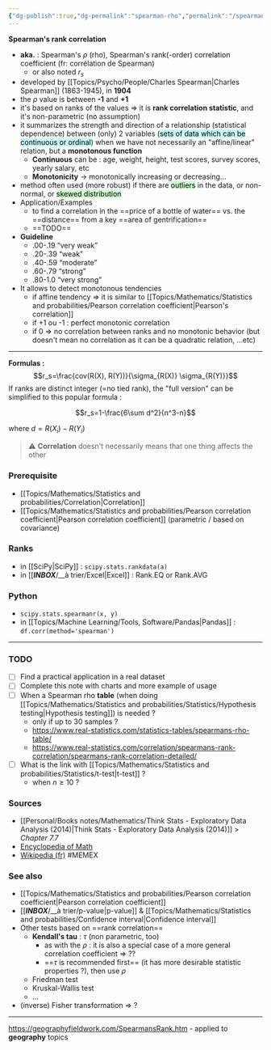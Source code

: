 ```yaml
---
{"dg-publish":true,"dg-permalink":"spearman-rho","permalink":"/spearman-rho/","dgHomeLink":true,"dgPassFrontmatter":false}
---
```



**Spearman's rank correlation**
- **aka.** : Spearman's $\rho$ (rho), Spearman's rank(-order) correlation coefficient (fr: corrélation de Spearman)
	- or also noted $r_s$
- developed by [[Topics/Psycho/People/Charles Spearman|Charles Spearman]] (1863-1945), in **1904**
- the $\rho$ value is between **-1** and **+1**
- it's based on ranks of the values => it is **rank correlation statistic**, and it's non-parametric (no assumption)
- it summarizes the strength and direction of a relationship (statistical dependence) between (only) 2 variables (<mark style="background: #ABF7F7A6;">sets of data which can be continuous or ordinal</mark>) when we have not necessarily an "affine/linear" relation, but a **monotonous function**
	- **Continuous** can be : age, weight, height, test scores, survey scores, yearly salary, etc
	- **Monotonicity** -> monotonically increasing or decreasing...
- method often used (more robust) if there are <mark style="background: #BBFABBA6;">outliers</mark> in the data, or non-normal, or <mark style="background: #BBFABBA6;">skewed distribution</mark> 
- Application/Examples
	- to find a correlation in the ==price of a bottle of water== vs. the ==distance== from a key ==area of gentrification==
	- ==TODO==
- **Guideline**
	- .00-.19 “very weak”
	- .20-.39 “weak”
	- .40-.59 “moderate”
	- .60-.79 “strong”
	- .80-1.0 “very strong” 
- It allows to detect monotonous tendencies
	- if affine tendency => it is similar to [[Topics/Mathematics/Statistics and probabilities/Pearson correlation coefficient|Pearson's correlation]]
	- if +1 ou -1 : perfect monotonic correlation
	- if 0 => no correlation between ranks and no monotonic behavior (but doesn't mean no correlation as it can be a quadratic relation, ...etc)

---
**Formulas :**
$$r_s=\frac{cov(R(X), R(Y))}{\sigma_{R(X)} \sigma_{R(Y)}}$$
If ranks are distinct integer (=no tied rank), the "full version" can be simplified to this popular formula :

$$r_s=1-\frac{6\sum d^2}{n^3-n}$$

where $d=R(X_i)-R(Y_i)$

> ⚠️ **Correlation** doesn't necessarily means that one thing affects the other

### Prerequisite
- [[Topics/Mathematics/Statistics and probabilities/Correlation|Correlation]]
- [[Topics/Mathematics/Statistics and probabilities/Pearson correlation coefficient|Pearson correlation coefficient]] (parametric / based on covariance)

### Ranks
- in [[SciPy|SciPy]] : `scipy.stats.rankdata(a)`
- in [[___INBOX___/__à trier/Excel|Excel]] : Rank.EQ or Rank.AVG

### Python
- `scipy.stats.spearmanr(x, y)`
- in [[Topics/Machine Learning/Tools, Software/Pandas|Pandas]] : `df.corr(method='spearman')`

---
### TODO
- [ ] Find a practical application in a real dataset
- [ ] Complete this note with charts and more example of usage
- [ ] When a Spearman rho **table** (when doing [[Topics/Mathematics/Statistics and probabilities/Statistics/Hypothesis testing|Hypothesis testing]]) is needed ?
	- only if up to 30 samples ?
	- https://www.real-statistics.com/statistics-tables/spearmans-rho-table/
	- https://www.real-statistics.com/correlation/spearmans-rank-correlation/spearmans-rank-correlation-detailed/
- [ ] What is the link with [[Topics/Mathematics/Statistics and probabilities/Statistics/t-test|t-test]] ?
	- when $n \geq 10$ ?

### Sources
- [[Personal/Books notes/Mathematics/Think Stats - Exploratory Data Analysis (2014)|Think Stats - Exploratory Data Analysis (2014)]] > *Chapter 7.7*
- [Encyclopedia of Math](https://encyclopediaofmath.org/wiki/Spearman_coefficient_of_rank_correlation)
- [Wikipedia (fr)](https://fr.wikipedia.org/wiki/Corr%C3%A9lation_de_Spearman) #MEMEX

### See also
- [[Topics/Mathematics/Statistics and probabilities/Pearson correlation coefficient|Pearson correlation coefficient]]
- [[___INBOX___/__à trier/p-value|p-value]] & [[Topics/Mathematics/Statistics and probabilities/Confidence interval|Confidence interval]]
- Other tests based on ==rank correlation==
	- **Kendall's tau** : $\tau$ (non parametric, too)
		- as with the $\rho$ : it is also a special case of a more general correlation coefficient => ??
		- ==$\tau$ is recommended first== (it has more desirable statistic properties ?), then use $\rho$
	- Friedman test
	- Kruskal-Wallis test
	- ...
- (inverse) Fisher transformation => ?

---
https://geographyfieldwork.com/SpearmansRank.htm - applied to **geography** topics
